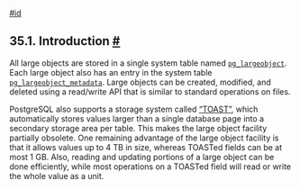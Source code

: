 [#id](#LO-INTRO)

## 35.1. Introduction [#](#LO-INTRO)

All large objects are stored in a single system table named [`pg_largeobject`](catalog-pg-largeobject). Each large object also has an entry in the system table [`pg_largeobject_metadata`](catalog-pg-largeobject-metadata). Large objects can be created, modified, and deleted using a read/write API that is similar to standard operations on files.

PostgreSQL also supports a storage system called [“TOAST”](storage-toast), which automatically stores values larger than a single database page into a secondary storage area per table. This makes the large object facility partially obsolete. One remaining advantage of the large object facility is that it allows values up to 4 TB in size, whereas TOASTed fields can be at most 1 GB. Also, reading and updating portions of a large object can be done efficiently, while most operations on a TOASTed field will read or write the whole value as a unit.

